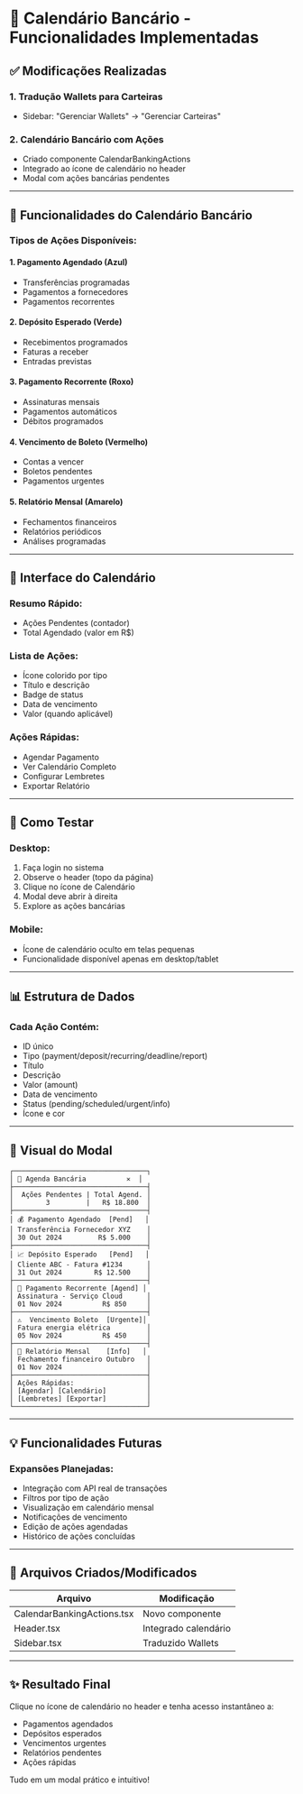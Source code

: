 # 📅 Calendário Bancário - Funcionalidades Implementadas

## ✅ Modificações Realizadas

### 1. Tradução Wallets para Carteiras
- Sidebar: "Gerenciar Wallets" → "Gerenciar Carteiras"

### 2. Calendário Bancário com Ações
- Criado componente CalendarBankingActions
- Integrado ao ícone de calendário no header
- Modal com ações bancárias pendentes

---

## 🎯 Funcionalidades do Calendário Bancário

### Tipos de Ações Disponíveis:

#### 1. Pagamento Agendado (Azul)
- Transferências programadas
- Pagamentos a fornecedores
- Pagamentos recorrentes

#### 2. Depósito Esperado (Verde)
- Recebimentos programados
- Faturas a receber
- Entradas previstas

#### 3. Pagamento Recorrente (Roxo)
- Assinaturas mensais
- Pagamentos automáticos
- Débitos programados

#### 4. Vencimento de Boleto (Vermelho)
- Contas a vencer
- Boletos pendentes
- Pagamentos urgentes

#### 5. Relatório Mensal (Amarelo)
- Fechamentos financeiros
- Relatórios periódicos
- Análises programadas

---

## 🎨 Interface do Calendário

### Resumo Rápido:
- Ações Pendentes (contador)
- Total Agendado (valor em R$)

### Lista de Ações:
- Ícone colorido por tipo
- Título e descrição
- Badge de status
- Data de vencimento
- Valor (quando aplicável)

### Ações Rápidas:
- Agendar Pagamento
- Ver Calendário Completo
- Configurar Lembretes
- Exportar Relatório

---

## 🧪 Como Testar

### Desktop:
1. Faça login no sistema
2. Observe o header (topo da página)
3. Clique no ícone de Calendário
4. Modal deve abrir à direita
5. Explore as ações bancárias

### Mobile:
- Ícone de calendário oculto em telas pequenas
- Funcionalidade disponível apenas em desktop/tablet

---

## 📊 Estrutura de Dados

### Cada Ação Contém:
- ID único
- Tipo (payment/deposit/recurring/deadline/report)
- Título
- Descrição
- Valor (amount)
- Data de vencimento
- Status (pending/scheduled/urgent/info)
- Ícone e cor

---

## 🎨 Visual do Modal

```
┌─────────────────────────────────┐
│ 📅 Agenda Bancária          ✕  │
├─────────────────────────────────┤
│  Ações Pendentes | Total Agend. │
│        3         |   R$ 18.800  │
├─────────────────────────────────┤
│ 💰 Pagamento Agendado  [Pend]   │
│ Transferência Fornecedor XYZ    │
│ 30 Out 2024         R$ 5.000    │
├─────────────────────────────────┤
│ 📈 Depósito Esperado   [Pend]   │
│ Cliente ABC - Fatura #1234      │
│ 31 Out 2024        R$ 12.500    │
├─────────────────────────────────┤
│ 🔄 Pagamento Recorrente [Agend] │
│ Assinatura - Serviço Cloud      │
│ 01 Nov 2024          R$ 850     │
├─────────────────────────────────┤
│ ⚠️  Vencimento Boleto  [Urgente]│
│ Fatura energia elétrica         │
│ 05 Nov 2024          R$ 450     │
├─────────────────────────────────┤
│ 📄 Relatório Mensal    [Info]   │
│ Fechamento financeiro Outubro   │
│ 01 Nov 2024                     │
├─────────────────────────────────┤
│ Ações Rápidas:                  │
│ [Agendar] [Calendário]          │
│ [Lembretes] [Exportar]          │
└─────────────────────────────────┘
```

---

## 💡 Funcionalidades Futuras

### Expansões Planejadas:
- Integração com API real de transações
- Filtros por tipo de ação
- Visualização em calendário mensal
- Notificações de vencimento
- Edição de ações agendadas
- Histórico de ações concluídas

---

## 📁 Arquivos Criados/Modificados

| Arquivo | Modificação |
|---------|-------------|
| CalendarBankingActions.tsx | Novo componente |
| Header.tsx | Integrado calendário |
| Sidebar.tsx | Traduzido Wallets |

---

## ✨ Resultado Final

Clique no ícone de calendário no header e tenha acesso instantâneo a:
- Pagamentos agendados
- Depósitos esperados
- Vencimentos urgentes
- Relatórios pendentes
- Ações rápidas

Tudo em um modal prático e intuitivo!
